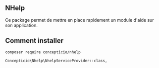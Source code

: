 ## NHelp
Ce package permet de mettre en place rapidement un module d'aide sur son application.

## Comment installer

`composer require concepticio/nhelp`

`Concepticio\Nhelp\NhelpServiceProvider::class,`